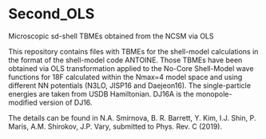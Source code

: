 # Second_OLS
Microscopic sd-shell TBMEs obtained from the NCSM via OLS

This repository contains files with TBMEs for the shell-model calculations in the format of the shell-model code ANTOINE.
Those TBMEs have been obtained via OLS transformation applied to the No-Core Shell-Model wave functions for 18F calculated
within the Nmax=4 model space and using different NN potentials (N3LO, JISP16 and Daejeon16).
The single-particle energies are taken from USDB Hamiltonian.
DJ16A is the monopole-modified version of DJ16.

The details can be found in
N.A. Smirnova, B. R. Barrett, Y. Kim, I.J. Shin, P. Maris, A.M. Shirokov, J.P. Vary, submitted to Phys. Rev. C (2019).
